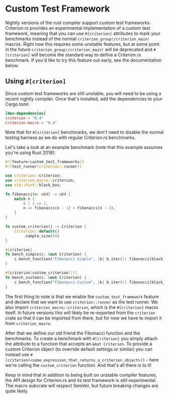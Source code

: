 # Custom Test Framework

Nightly versions of the rust compiler support custom test frameworks. Criterion.rs provides an
experimental implementation of a custom test framework, meaning that you can use `#[criterion]`
attributes to mark your benchmarks instead of the normal `criterion_group!/criterion_main!` macros.
Right now this requires some unstable features, but at some point in the future
`criterion_group!/criterion_main!` will be deprecated and `#[criterion]` will become the standard
way to define a Criterion.rs benchmark. If you'd like to try this feature out early, see the
documentation below.

## Using `#[criterion]`

Since custom test frameworks are still unstable, you will need to be using a recent nightly compiler.
Once that's installed, add the dependencies to your Cargo.toml:

```toml
[dev-dependencies]
criterion = "0.4"
criterion-macro = "0.4"
```

Note that for `#[criterion]` benchmarks, we don't need to disable the normal testing harness
as we do with regular Criterion.rs benchmarks.

Let's take a look at an example benchmark (note that this example assumes you're using Rust 2018):

```rust
#![feature(custom_test_frameworks)]
#![test_runner(criterion::runner)]

use criterion::Criterion;
use criterion_macro::criterion;
use std::hint::black_box;

fn fibonacci(n: u64) -> u64 {
    match n {
        0 | 1 => 1,
        n => fibonacci(n - 1) + fibonacci(n - 2),
    }
}

fn custom_criterion() -> Criterion {
    Criterion::default()
        .sample_size(50)
}

#[criterion]
fn bench_simple(c: &mut Criterion) {
    c.bench_function("Fibonacci-Simple", |b| b.iter(|| fibonacci(black_box(10))));
}

#[criterion(custom_criterion())]
fn bench_custom(c: &mut Criterion) {
    c.bench_function("Fibonacci-Custom", |b| b.iter(|| fibonacci(black_box(20))));
}
```

The first thing to note is that we enable the `custom_test_framework` feature and declare that we
want to use `criterion::runner` as the test runner. We also import `criterion_macro::criterion`,
which is the `#[criterion]` macro itself. In future versions this will likely be re-exported from
the `criterion` crate so that it can be imported from there, but for now we have to import it from
`criterion_macro`.

After that we define our old friend the Fibonacci function and the benchmarks. To create a
benchmark with `#[criterion]` you simply attach the attribute to a function that accepts an `&mut
Criterion`. To provide a custom Criterion object (to override default settings or similar) you can
instead use `#[criterion(<some_expression_that_returns_a_criterion_object>)]` - here we're calling
the `custom_criterion` function. And that's all there is to it!

Keep in mind that in addition to being built on unstable compiler features, the API design for
Criterion.rs and its test framework is still experimental. The macro subcrate will respect SemVer,
but future breaking changes are quite likely.
